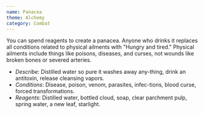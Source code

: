 ```yaml
---
name: Panacea
theme: Alchemy
category: Combat
---
```


You can spend reagents to create a panacea. Anyone who drinks it replaces all conditions related to physical ailments with "Hungry and tired." Physical ailments include things like poisons, diseases, and curses, not wounds like broken bones or severed arteries.

* *Describe*: Distilled water so pure it washes away any-thing, drink an antitoxin, release cleansing vapors.
* *Conditions*: Disease, poison, venom, parasites, infec-tions, blood curse, forced transformations. 
* *Reagents*: Distilled water, bottled cloud, soap, clear parchment pulp, spring water, a new leaf, starlight.